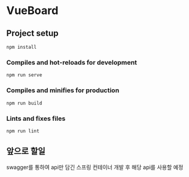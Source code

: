 # VueBoard

## Project setup
```
npm install
```

### Compiles and hot-reloads for development
```
npm run serve
```

### Compiles and minifies for production
```
npm run build
```

### Lints and fixes files
```
npm run lint
```

## 앞으로 할일
swagger를 통하여 api만 담긴 스프링 컨테이너 개발 후 해당 api를 사용할 예정
